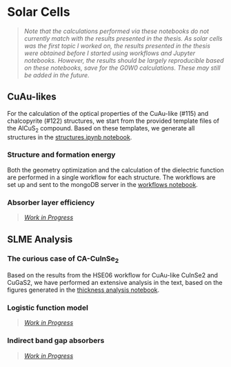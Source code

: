 # Solar Cells

> _Note that the calculations performed via these notebooks do not currently match with the results presented in the thesis. As solar cells was the first topic I worked on, the results presented in the thesis were obtained before I started using workflows and Jupyter notebooks. However, the results should be largely reproducible based on these notebooks, save for the G0W0 calculations. These may still be added in the future._

## CuAu-likes

For the calculation of the optical properties of the CuAu-like (#115) and chalcopyrite (#122) structures, we start from the provided template files of the AlCuS$_2$ compound. Based on these templates, we generate all structures in the [structures.ipynb notebook](./structures.ipynb).

### Structure and formation energy

Both the geometry optimization and the calculation of the dielectric function are performed in a single workflow for each structure. The workflows are set up and sent to the mongoDB server in the [workflows notebook](workflows.ipynb).

### Absorber layer efficiency

> [_Work in Progress_](../../figures/moss_fire.gif)

## SLME Analysis

### The curious case of CA-CuInSe$_2$

Based on the results from the HSE06 workflow for CuAu-like CuInSe2 and CuGaS2, we have performed an extensive analysis in the text, based on the figures generated in the [thickness analysis notebook](thickness_analysis.ipynb). 

### Logistic function model

> [_Work in Progress_](../../figures/moss_fire.gif)

### Indirect band gap absorbers

> [_Work in Progress_](../../figures/moss_fire.gif)
